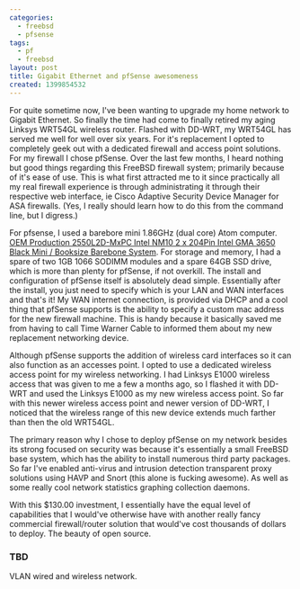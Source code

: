 ```yaml
---
categories:
  - freebsd
  - pfsense
tags:
  - pf
  - freebsd
layout: post
title: Gigabit Ethernet and pfSense awesomeness
created: 1399854532
---
```


For quite sometime now, I've been wanting to upgrade my home network to Gigabit Ethernet. So finally the time had come to finally retired my aging Linksys WRT54GL wireless router.  Flashed with DD-WRT, my WRT54GL has served me well for well over six years. For it's replacement I opted to completely geek out with a dedicated firewall and access point solutions. For my firewall I chose pfSense. Over the last few months, I heard nothing but good things regarding this FreeBSD firewall system; primarily because of it's ease of use. This is what first attracted me to it since practically all my real firewall experience is  through administrating it through their respective web interface, ie Cisco Adaptive Security Device Manager for ASA firewalls. (Yes, I really should learn how to do this from the command line, but I digress.)

For pfsense, I used a barebore mini 1.86GHz (dual core) Atom computer. <a href="http://www.newegg.com/Product/Product.aspx?Item=N82E16856205007">OEM Production 2550L2D-MxPC Intel NM10 2 x 204Pin Intel GMA 3650 Black Mini / Booksize Barebone System</a>. For storage and memory, I had a spare of two 1GB 1066 SODIMM modules and a spare 64GB SSD drive, which is more than plenty for pfSense, if not overkill.
The install and configuration of pfSense itself is absolutely dead simple. Essentially after the install, you just need to specify which is your LAN and WAN interfaces and that's it! My WAN internet connection, is provided via DHCP and a cool thing that pfSense supports is the ability to specify a custom mac address for the new firewall machine. This is handy because it basically saved me from having to call Time Warner Cable to informed them about my new replacement networking device.

Although pfSense supports the addition of wireless card interfaces so it can also function as an accesses point. I opted to use a dedicated wireless access point for my wireless networking. I had Linksys E1000 wireless access that was given to me a few a months ago, so I flashed it with DD-WRT and used the Linksys E1000 as my new wireless access point. So far with this newer wireless access point and newer version of DD-WRT, I noticed that the wireless range of this new device extends much farther than then the old WRT54GL.

The primary reason why I chose to deploy pfSense on my network besides its strong focused on security was because it's essentially a small FreeBSD base system, which has the ability to install numerous third party packages. So far I've enabled anti-virus and intrusion detection transparent proxy solutions using HAVP and Snort (this alone is fucking awesome). As well as some really cool network statistics graphing collection daemons.

With this $130.00 investment, I essentially have the equal level of capabilities that I would've otherwise have with another really fancy commercial firewall/router solution that would've cost thousands of dollars to deploy. The beauty of open source.

### TBD

VLAN wired and wireless network.
